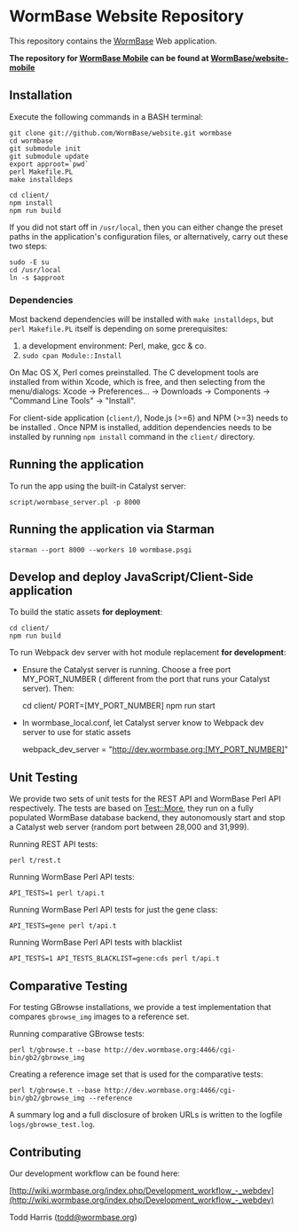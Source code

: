 WormBase Website Repository
===========================

This repository contains the [WormBase](http://www.wormbase.org) Web application.

**The repository for [WormBase Mobile](http://m.wormbase.org) can be found at [WormBase/website-mobile](https://github.com/WormBase/website-mobile)**

Installation
------------

Execute the following commands in a BASH terminal:

    git clone git://github.com/WormBase/website.git wormbase
    cd wormbase
    git submodule init
    git submodule update
    export approot=`pwd`
    perl Makefile.PL
    make installdeps

    cd client/
    npm install
    npm run build

If you did not start off in `/usr/local`, then you can either change the preset paths in the application's configuration files, or alternatively, carry out these two steps:

    sudo -E su
    cd /usr/local
    ln -s $approot

### Dependencies
Most backend dependencies will be installed with `make installdeps`, but `perl Makefile.PL` itself is depending on some prerequisites:

1.  a development environment: Perl, make, gcc & co.
2.  `sudo cpan Module::Install`

On Mac OS X, Perl comes preinstalled. The C development tools are installed from within Xcode, which is free, and then selecting from the menu/dialogs: Xcode -> Preferences... -> Downloads -> Components -> "Command Line Tools" -> "Install".

For client-side application (`client/`), Node.js (>=6) and NPM (>=3) needs to be installed . Once NPM is installed, addition dependencies needs to be installed by running `npm install` command in the `client/` directory.

Running the application
-----------------------

To run the app using the built-in Catalyst server:

    script/wormbase_server.pl -p 8000

Running the application via Starman
-----------------------------------

    starman --port 8000 --workers 10 wormbase.psgi


Develop and deploy JavaScript/Client-Side application
-----------------------------------------------------

To build the static assets **for deployment**:

    cd client/
    npm run build

To run Webpack dev server with hot module replacement **for development**:

* Ensure the Catalyst server is running. Choose a free port MY_PORT_NUMBER (
different from the port that runs your Catalyst server). Then:

    cd client/
    PORT=[MY_PORT_NUMBER] npm run start

* In wormbase_local.conf, let Catalyst server know to Webpack dev server to
use for static assets

    webpack_dev_server = "http://dev.wormbase.org:[MY_PORT_NUMBER]"


Unit Testing
------------

We provide two sets of unit tests for the REST API and WormBase Perl API respectively. The tests are based on [Test::More](http://perldoc.perl.org/Test/More.html), they run on a fully populated WormBase database backend, they autonomously start and stop a Catalyst web server (random port between 28,000 and 31,999).

Running REST API tests:

    perl t/rest.t


Running WormBase Perl API tests:

    API_TESTS=1 perl t/api.t

Running WormBase Perl API tests for just the gene class:

    API_TESTS=gene perl t/api.t

Running WormBase Perl API tests with blacklist

    API_TESTS=1 API_TESTS_BLACKLIST=gene:cds perl t/api.t

Comparative Testing
-------------------

For testing GBrowse installations, we provide a test implementation that compares `gbrowse_img` images to a reference set.

Running comparative GBrowse tests:

    perl t/gbrowse.t --base http://dev.wormbase.org:4466/cgi-bin/gb2/gbrowse_img

Creating a reference image set that is used for the comparative tests:

    perl t/gbrowse.t --base http://dev.wormbase.org:4466/cgi-bin/gb2/gbrowse_img --reference

A summary log and a full disclosure of broken URLs is written to the logfile `logs/gbrowse_test.log`.

Contributing
------------

Our development workflow can be found here:

[http://wiki.wormbase.org/index.php/Development_workflow_-_webdev](http://wiki.wormbase.org/index.php/Development_workflow_-_webdev)

Todd Harris (todd@wormbase.org)
